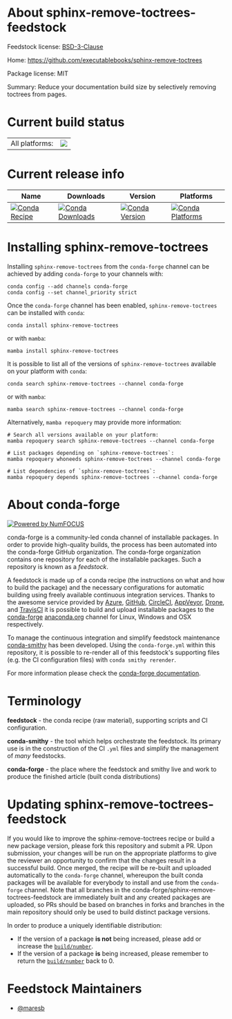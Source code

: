 About sphinx-remove-toctrees-feedstock
======================================

Feedstock license: [BSD-3-Clause](https://github.com/conda-forge/sphinx-remove-toctrees-feedstock/blob/main/LICENSE.txt)

Home: https://github.com/executablebooks/sphinx-remove-toctrees

Package license: MIT

Summary: Reduce your documentation build size by selectively removing toctrees from pages.

Current build status
====================


<table><tr><td>All platforms:</td>
    <td>
      <a href="https://dev.azure.com/conda-forge/feedstock-builds/_build/latest?definitionId=17152&branchName=main">
        <img src="https://dev.azure.com/conda-forge/feedstock-builds/_apis/build/status/sphinx-remove-toctrees-feedstock?branchName=main">
      </a>
    </td>
  </tr>
</table>

Current release info
====================

| Name | Downloads | Version | Platforms |
| --- | --- | --- | --- |
| [![Conda Recipe](https://img.shields.io/badge/recipe-sphinx--remove--toctrees-green.svg)](https://anaconda.org/conda-forge/sphinx-remove-toctrees) | [![Conda Downloads](https://img.shields.io/conda/dn/conda-forge/sphinx-remove-toctrees.svg)](https://anaconda.org/conda-forge/sphinx-remove-toctrees) | [![Conda Version](https://img.shields.io/conda/vn/conda-forge/sphinx-remove-toctrees.svg)](https://anaconda.org/conda-forge/sphinx-remove-toctrees) | [![Conda Platforms](https://img.shields.io/conda/pn/conda-forge/sphinx-remove-toctrees.svg)](https://anaconda.org/conda-forge/sphinx-remove-toctrees) |

Installing sphinx-remove-toctrees
=================================

Installing `sphinx-remove-toctrees` from the `conda-forge` channel can be achieved by adding `conda-forge` to your channels with:

```
conda config --add channels conda-forge
conda config --set channel_priority strict
```

Once the `conda-forge` channel has been enabled, `sphinx-remove-toctrees` can be installed with `conda`:

```
conda install sphinx-remove-toctrees
```

or with `mamba`:

```
mamba install sphinx-remove-toctrees
```

It is possible to list all of the versions of `sphinx-remove-toctrees` available on your platform with `conda`:

```
conda search sphinx-remove-toctrees --channel conda-forge
```

or with `mamba`:

```
mamba search sphinx-remove-toctrees --channel conda-forge
```

Alternatively, `mamba repoquery` may provide more information:

```
# Search all versions available on your platform:
mamba repoquery search sphinx-remove-toctrees --channel conda-forge

# List packages depending on `sphinx-remove-toctrees`:
mamba repoquery whoneeds sphinx-remove-toctrees --channel conda-forge

# List dependencies of `sphinx-remove-toctrees`:
mamba repoquery depends sphinx-remove-toctrees --channel conda-forge
```


About conda-forge
=================

[![Powered by
NumFOCUS](https://img.shields.io/badge/powered%20by-NumFOCUS-orange.svg?style=flat&colorA=E1523D&colorB=007D8A)](https://numfocus.org)

conda-forge is a community-led conda channel of installable packages.
In order to provide high-quality builds, the process has been automated into the
conda-forge GitHub organization. The conda-forge organization contains one repository
for each of the installable packages. Such a repository is known as a *feedstock*.

A feedstock is made up of a conda recipe (the instructions on what and how to build
the package) and the necessary configurations for automatic building using freely
available continuous integration services. Thanks to the awesome service provided by
[Azure](https://azure.microsoft.com/en-us/services/devops/), [GitHub](https://github.com/),
[CircleCI](https://circleci.com/), [AppVeyor](https://www.appveyor.com/),
[Drone](https://cloud.drone.io/welcome), and [TravisCI](https://travis-ci.com/)
it is possible to build and upload installable packages to the
[conda-forge](https://anaconda.org/conda-forge) [anaconda.org](https://anaconda.org/)
channel for Linux, Windows and OSX respectively.

To manage the continuous integration and simplify feedstock maintenance
[conda-smithy](https://github.com/conda-forge/conda-smithy) has been developed.
Using the ``conda-forge.yml`` within this repository, it is possible to re-render all of
this feedstock's supporting files (e.g. the CI configuration files) with ``conda smithy rerender``.

For more information please check the [conda-forge documentation](https://conda-forge.org/docs/).

Terminology
===========

**feedstock** - the conda recipe (raw material), supporting scripts and CI configuration.

**conda-smithy** - the tool which helps orchestrate the feedstock.
                   Its primary use is in the construction of the CI ``.yml`` files
                   and simplify the management of *many* feedstocks.

**conda-forge** - the place where the feedstock and smithy live and work to
                  produce the finished article (built conda distributions)


Updating sphinx-remove-toctrees-feedstock
=========================================

If you would like to improve the sphinx-remove-toctrees recipe or build a new
package version, please fork this repository and submit a PR. Upon submission,
your changes will be run on the appropriate platforms to give the reviewer an
opportunity to confirm that the changes result in a successful build. Once
merged, the recipe will be re-built and uploaded automatically to the
`conda-forge` channel, whereupon the built conda packages will be available for
everybody to install and use from the `conda-forge` channel.
Note that all branches in the conda-forge/sphinx-remove-toctrees-feedstock are
immediately built and any created packages are uploaded, so PRs should be based
on branches in forks and branches in the main repository should only be used to
build distinct package versions.

In order to produce a uniquely identifiable distribution:
 * If the version of a package **is not** being increased, please add or increase
   the [``build/number``](https://docs.conda.io/projects/conda-build/en/latest/resources/define-metadata.html#build-number-and-string).
 * If the version of a package **is** being increased, please remember to return
   the [``build/number``](https://docs.conda.io/projects/conda-build/en/latest/resources/define-metadata.html#build-number-and-string)
   back to 0.

Feedstock Maintainers
=====================

* [@maresb](https://github.com/maresb/)

